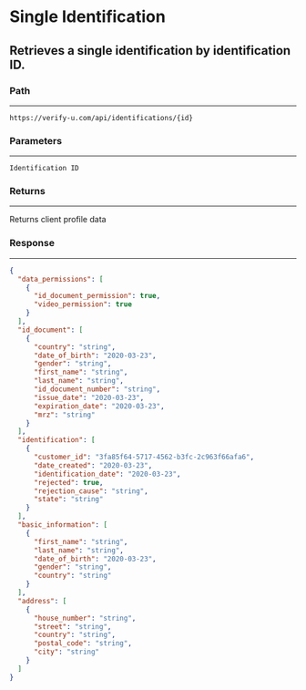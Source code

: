 # Single Identification  

## Retrieves a single identification by identification ID.

### Path

---

`https://verify-u.com/api/identifications/{id}`

### Parameters

---

`Identification ID`

### Returns

---

Returns client profile data

### Response

---

```json
{
  "data_permissions": [
    {
      "id_document_permission": true,
      "video_permission": true
    }
  ],
  "id_document": [
    {
      "country": "string",
      "date_of_birth": "2020-03-23",
      "gender": "string",
      "first_name": "string",
      "last_name": "string",
      "id_document_number": "string",
      "issue_date": "2020-03-23",
      "expiration_date": "2020-03-23",
      "mrz": "string"
    }
  ],
  "identification": [
    {
      "customer_id": "3fa85f64-5717-4562-b3fc-2c963f66afa6",
      "date_created": "2020-03-23",
      "identification_date": "2020-03-23",
      "rejected": true,
      "rejection_cause": "string",
      "state": "string"
    }
  ],
  "basic_information": [
    {
      "first_name": "string",
      "last_name": "string",
      "date_of_birth": "2020-03-23",
      "gender": "string",
      "country": "string"
    }
  ],
  "address": [
    {
      "house_number": "string",
      "street": "string",
      "country": "string",
      "postal_code": "string",
      "city": "string"
    }
  ]
}
```